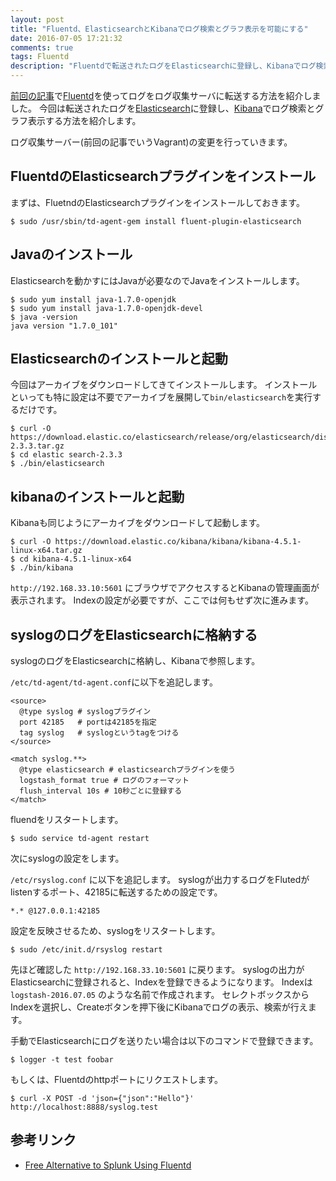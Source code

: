 ```yaml
---
layout: post
title: "Fluentd、ElasticsearchとKibanaでログ検索とグラフ表示を可能にする"
date: 2016-07-05 17:21:32
comments: true
tags: Fluentd
description: "Fluentdで転送されたログをElasticsearchに登録し、Kibanaでログ検索とグラフ表示する方法を紹介します。今回はsyslogのログをFluentd経由でElasticsearchに登録し、Kibanaで表示します。"
---
```


[前回の記事](/blog/2016/07/04/fluentd-tutorial/)で[Fluentd](http://www.fluentd.org/)を使ってログをログ収集サーバに転送する方法を紹介しました。
今回は転送されたログを[Elasticsearch](https://www.elastic.co/jp/products/elasticsearch)に登録し、[Kibana](https://www.elastic.co/jp/products/kibana)でログ検索とグラフ表示する方法を紹介します。

ログ収集サーバー(前回の記事でいうVagrant)の変更を行っていきます。

## FluentdのElasticsearchプラグインをインストール

まずは、FluetndのElasticsearchプラグインをインストールしておきます。

```
$ sudo /usr/sbin/td-agent-gem install fluent-plugin-elasticsearch
```

## Javaのインストール

Elasticsearchを動かすにはJavaが必要なのでJavaをインストールします。

```
$ sudo yum install java-1.7.0-openjdk
$ sudo yum install java-1.7.0-openjdk-devel
$ java -version
java version "1.7.0_101"
```

## Elasticsearchのインストールと起動

今回はアーカイブをダウンロードしてきてインストールします。
インストールといっても特に設定は不要でアーカイブを展開して`bin/elasticsearch`を実行するだけです。

```
$ curl -O https://download.elastic.co/elasticsearch/release/org/elasticsearch/distribution/tar/elasticsearch/2.3.3/elasticsearch-2.3.3.tar.gz
$ cd elastic search-2.3.3
$ ./bin/elasticsearch
```

## kibanaのインストールと起動

Kibanaも同じようにアーカイブをダウンロードして起動します。

```
$ curl -O https://download.elastic.co/kibana/kibana/kibana-4.5.1-linux-x64.tar.gz
$ cd kibana-4.5.1-linux-x64
$ ./bin/kibana
```

`http://192.168.33.10:5601` にブラウザでアクセスするとKibanaの管理画面が表示されます。
Indexの設定が必要ですが、ここでは何もせず次に進みます。

## syslogのログをElasticsearchに格納する

syslogのログをElasticsearchに格納し、Kibanaで参照します。

`/etc/td-agent/td-agent.conf`に以下を追記します。

```
<source>
  @type syslog # syslogプラグイン
  port 42185   # portは42185を指定
  tag syslog   # syslogというtagをつける
</source>

<match syslog.**>
  @type elasticsearch # elasticsearchプラグインを使う
  logstash_format true # ログのフォーマット
  flush_interval 10s # 10秒ごとに登録する
</match>
```

fluendをリスタートします。

```
$ sudo service td-agent restart
```

次にsyslogの設定をします。

`/etc/rsyslog.conf` に以下を追記します。
syslogが出力するログをFlutedがlistenするポート、42185に転送するための設定です。

```
*.* @127.0.0.1:42185
```

設定を反映させるため、syslogをリスタートします。

```
$ sudo /etc/init.d/rsyslog restart
```

先ほど確認した `http://192.168.33.10:5601` に戻ります。
syslogの出力がElasticsearchに登録されると、Indexを登録できるようになります。
Indexは`logstash-2016.07.05` のような名前で作成されます。
セレクトボックスからIndexを選択し、Createボタンを押下後にKibanaでログの表示、検索が行えます。

手動でElasticsearchにログを送りたい場合は以下のコマンドで登録できます。

```
$ logger -t test foobar
```

もしくは、Fluentdのhttpポートにリクエストします。

```
$ curl -X POST -d 'json={"json":"Hello"}' http://localhost:8888/syslog.test
```

## 参考リンク

- [Free Alternative to Splunk Using Fluentd](http://docs.fluentd.org/articles/free-alternative-to-splunk-by-fluentd)

